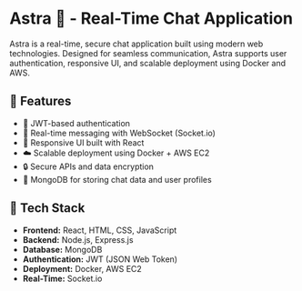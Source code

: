 # Astra 🚀 - Real-Time Chat Application
 
Astra is a real-time, secure chat application built using modern web technologies. Designed for seamless communication, Astra supports user authentication, responsive UI, and scalable deployment using Docker and AWS. 
 
## 🌟 Features
 
- 🔐 JWT-based authentication 
- 💬 Real-time messaging with WebSocket (Socket.io)
- 🎨 Responsive UI built with React
- ☁️ Scalable deployment using Docker + AWS EC2
- 🔒 Secure APIs and data encryption
- 🧩 MongoDB for storing chat data and user profiles

## 🚀 Tech Stack

- **Frontend:** React, HTML, CSS, JavaScript
- **Backend:** Node.js, Express.js
- **Database:** MongoDB
- **Authentication:** JWT (JSON Web Token)
- **Deployment:** Docker, AWS EC2
- **Real-Time:** Socket.io


